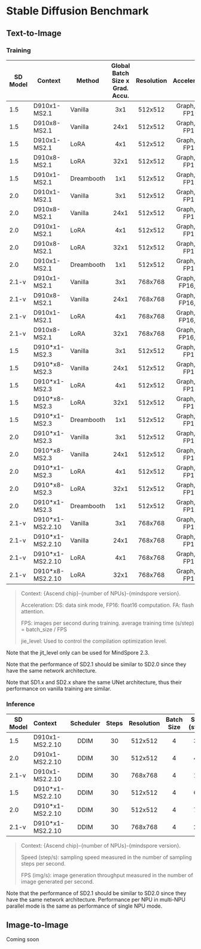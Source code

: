 # Stable Diffusion Benchmark

## Text-to-Image

### Training

| SD Model      |   Context      |  Method      | Global Batch Size x Grad. Accu. |   Resolution       |   Acceleration   | jit_level  |FPS (img/s)  |
|---------------|---------------|--------------|:-------------------:|:------------------:|:----------------:|:----------------:|----------:|
| 1.5           |    D910x1-MS2.1      |    Vanilla   |      3x1             |     512x512         | Graph, DS, FP16,  |     N/A |       5.98          |
| 1.5           |    D910x8-MS2.1      |    Vanilla   |      24x1             |     512x512         | Graph, DS, FP16,  |    N/A |     31.18          |
| 1.5           |    D910x1-MS2.1      |    LoRA      |      4x1             |     512x512         | Graph, DS, FP16,  |      N/A |   8.25          |
| 1.5           |    D910x8-MS2.1      |    LoRA      |      32x1             |     512x512         | Graph, DS, FP16,  |      N/A |  63.85          |
| 1.5           |    D910x1-MS2.1      |    Dreambooth      |      1x1             |     512x512         | Graph, DS, FP16,  |   N/A |   2.09            |
| 2.0           |    D910x1-MS2.1       |    Vanilla      |      3x1             |     512x512         | Graph, DS, FP16,  |     N/A |   6.19          |
| 2.0           |    D910x8-MS2.1       |    Vanilla      |      24x1             |     512x512         | Graph, DS, FP16,  |     N/A |   33.50          |
| 2.0           |    D910x1-MS2.1       |    LoRA      |      4x1             |     512x512         | Graph, DS, FP16,  |       N/A |   9.46       |
| 2.0           |    D910x8-MS2.1       |    LoRA      |      32x1             |     512x512         | Graph, DS, FP16,  |      N/A |    73.51       |
| 2.0           |    D910x1-MS2.1       |    Dreambooth      |      1x1             |     512x512         | Graph, DS, FP16,  |     N/A |  2.18            |
| 2.1-v           |    D910x1-MS2.1       |    Vanilla      |      3x1             |     768x768         | Graph, DS, FP16, FA  |      N/A |   3.16          |
| 2.1-v           |    D910x8-MS2.1       |    Vanilla      |      24x1             |     768x768         | Graph, DS, FP16, FA  |     N/A |    18.98          |
| 2.1-v           |    D910x1-MS2.1       |    LoRA      |      4x1                 |     768x768         | Graph, DS, FP16, FA  |      N/A |   3.39          |
| 2.1-v           |    D910x8-MS2.1       |    LoRA      |      32x1                 |     768x768         | Graph, DS, FP16, FA  |     N/A |    23.45          |
| 1.5           |    D910*x1-MS2.3      |    Vanilla   |      3x1             |     512x512         | Graph, DS, FP16,  |     O2 |   11.86          |
| 1.5           |    D910*x8-MS2.3      |    Vanilla   |      24x1             |     512x512         | Graph, DS, FP16,  |  O2 |  75.53          |
| 1.5           |    D910*x1-MS2.3      |    LoRA      |      4x1             |     512x512         | Graph, DS, FP16,  |   O2 |  15.27          |
| 1.5           |    D910*x8-MS2.3      |    LoRA      |      32x1             |     512x512         | Graph, DS, FP16,  |   O2 |  119.94          |
| 1.5           |    D910*x1-MS2.3      |    Dreambooth      |      1x1             |     512x512         | Graph, DS, FP16,  |  O2 |    3.86          |
| 2.0           |    D910*x1-MS2.3       |    Vanilla      |      3x1             |     512x512         | Graph, DS, FP16,  |     O2 |   12.75        |
| 2.0           |    D910*x8-MS2.3       |    Vanilla      |      24x1             |     512x512         | Graph, DS, FP16,  |   O2 |    79.67        |
| 2.0           |    D910*x1-MS2.3       |    LoRA      |      4x1             |     512x512         | Graph, DS, FP16,  |      O2 |     16.53     |
| 2.0           |    D910*x8-MS2.3       |    LoRA      |      32x1             |     512x512         | Graph, DS, FP16,  |     O2 |      129.70     |
| 2.0           |    D910*x1-MS2.3       |    Dreambooth      |      1x1             |     512x512         | Graph, DS, FP16,  |  O2 |   3.76         |
| 2.1-v           |    D910*x1-MS2.2.10       |    Vanilla      |      3x1             |     768x768         | Graph, DS, FP16,  |   N/A |   5.80        |
| 2.1-v           |    D910*x1-MS2.2.10       |    Vanilla      |      24x1             |     768x768         | Graph, DS, FP16,  |   N/A |    46.02        |
| 2.1-v           |    D910*x1-MS2.2.10       |    LoRA      |      4x1                 |     768x768         | Graph, DS, FP16,  |   N/A |   6.65        |
| 2.1-v           |    D910*x8-MS2.2.10       |    LoRA      |      32x1                 |     768x768         | Graph, DS, FP16,  |   N/A |    52.57        |
> Context: {Ascend chip}-{number of NPUs}-{mindspore version}.
>
> Acceleration: DS: data sink mode, FP16: float16 computation. FA: flash attention.
>
>FPS: images per second during training. average training time (s/step) = batch_size / FPS
>
>jie_level: Used to control the compilation optimization level.

Note that the jit_level only can be used for MindSpore 2.3.

Note that the performance of SD2.1 should be similar to SD2.0 since they have the same network architecture.

Note that SD1.x and SD2.x share the same UNet architecture, thus their performance on vanilla training are similar.

<!--
TB tested:
| 1.5           |    D910x1-MS2.1      |    ControlNet      |      4x1             |     512x512         | Graph, DS, FP16,  |                 |
| 2.1-v           |    D910x1-MS2.1       |    Dreambooth      |      1x1             |     768x768         | Graph, DS, FP16,  |                 |
| 1.5           |    D910*x1-MS2.2      |    ControlNet      |      4x1             |     512x512         | Graph, DS, FP16,  |                 |

Other Acceleration techniques:
Flash Attention,
-->


### Inference

| SD Model      |     Context |  Scheduler   | Steps              |  Resolution   |      Batch Size     |  Speed (step/s)     | FPS (img/s)     |
|---------------|:-----------|:------------:|:------------------:|:----------------:|:----------------:|:----------------:|:----------------:|
| 1.5           |     D910x1-MS2.2.10    |  DDIM       |   30       |    512x512         |       4          |    3.58        |       0.44       |
| 2.0           |     D910x1-MS2.2.10    |  DDIM       |   30       |    512x512         |       4          |    4.12       |        0.49       |
| 2.1-v         |     D910x1-MS2.2.10    |  DDIM       |   30       |    768x768         |       4          |     1.14     |         0.14      |
| 1.5           |     D910*x1-MS2.2.10   |  DDIM       |   30       |    512x512         |       4          |       6.19     |         0.71      |
| 2.0           |     D910*x1-MS2.2.10   |  DDIM       |   30       |    512x512         |       4          |      7.65     |         0.83      |
| 2.1-v         |     D910*x1-MS2.2.10   |  DDIM       |   30       |    768x768         |       4          |      2.79     |         0.32      |
> Context: {Ascend chip}-{number of NPUs}-{mindspore version}.
>
> Speed (step/s): sampling speed measured in the number of sampling steps per second.
>
> FPS (img/s): image generation throughput measured in the number of image generated per second.

Note that the performance of SD2.1 should be similar to SD2.0 since they have the same network architecture. Performance per NPU in multi-NPU parallel mode is the same as performance of single NPU mode.


<!--
Add a column for model/pipeline yaml config?
Mixed precision belongs to configuration
-->

## Image-to-Image

Coming soon
